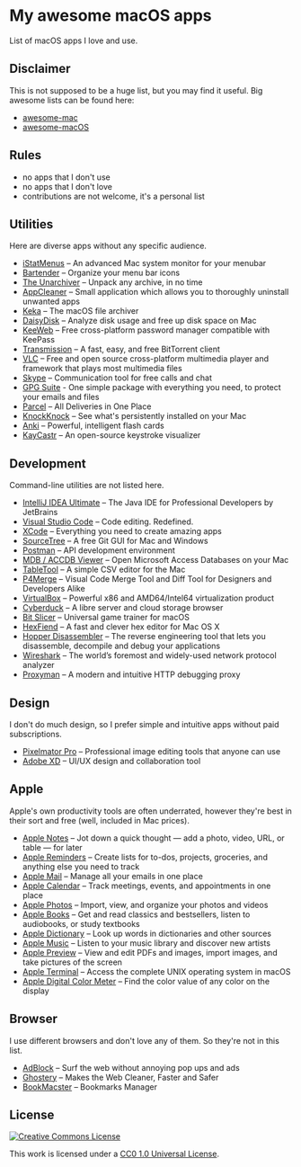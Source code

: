 # My awesome macOS apps

List of macOS apps I love and use.

## Disclaimer

This is not supposed to be a huge list, but you may find it useful. Big awesome lists can be found here:

- [awesome-mac](https://github.com/jaywcjlove/awesome-mac)
- [awesome-macOS](https://github.com/iCHAIT/awesome-macOS)

## Rules

- no apps that I don't use
- no apps that I don't love
- contributions are not welcome, it's a personal list

## Utilities

Here are diverse apps without any specific audience.

- [iStatMenus](https://bjango.com/mac/istatmenus/) – An advanced Mac system monitor for your menubar
- [Bartender](https://www.macbartender.com) – Organize your menu bar icons
- [The Unarchiver](https://macpaw.com/the-unarchiver) – Unpack any archive, in no time
- [AppCleaner](https://freemacsoft.net/appcleaner/) – Small application which allows you to thoroughly uninstall unwanted apps
- [Keka](https://www.keka.io/) – The macOS file archiver
- [DaisyDisk](https://daisydiskapp.com) – Analyze disk usage and free up disk space on Mac
- [KeeWeb](https://keeweb.info) – Free cross-platform password manager compatible with KeePass
- [Transmission](https://transmissionbt.com) – A fast, easy, and free BitTorrent client
- [VLC](https://www.videolan.org/vlc/) – Free and open source cross-platform multimedia player and framework that plays most multimedia files
- [Skype](https://www.skype.com) – Communication tool for free calls and chat
- [GPG Suite](https://gpgtools.org/) - One simple package with everything you need, to protect your emails and files
- [Parcel](https://parcelapp.net) – All Deliveries in One Place
- [KnockKnock](https://objective-see.com/products/knockknock.html) – See what's persistently installed on your Mac
- [Anki](https://apps.ankiweb.net/) – Powerful, intelligent flash cards
- [KayCastr](https://github.com/keycastr/keycastr) – An open-source keystroke visualizer

## Development

Command-line utilities are not listed here.

- [IntelliJ IDEA Ultimate](https://www.jetbrains.com/idea/) – The Java IDE for Professional Developers by JetBrains
- [Visual Studio Code](https://code.visualstudio.com) – Code editing. Redefined.
- [XCode](https://developer.apple.com/xcode/) – Everything you need to create amazing apps
- [SourceTree](https://www.sourcetreeapp.com) – A free Git GUI for Mac and Windows
- [Postman](https://www.getpostman.com) – API development environment
- [MDB / ACCDB Viewer](https://eggerapps.at/mdbviewer/) – Open Microsoft Access Databases on your Mac
- [TableTool](https://github.com/jakob/TableTool) – A simple CSV editor for the Mac
- [P4Merge](https://www.perforce.com/products/helix-core-apps/merge-diff-tool-p4merge) – Visual Code Merge Tool and Diff Tool for Designers and Developers Alike
- [VirtualBox](https://www.virtualbox.org) – Powerful x86 and AMD64/Intel64 virtualization product
- [Cyberduck](https://cyberduck.io) – A libre server and cloud storage browser
- [Bit Slicer](https://github.com/zorgiepoo/bit-slicer/) – Universal game trainer for macOS
- [HexFiend](https://github.com/ridiculousfish/HexFiend) – A fast and clever hex editor for Mac OS X
- [Hopper Disassembler](https://www.hopperapp.com) – The reverse engineering tool that lets you disassemble, decompile and debug your applications
- [Wireshark](https://www.wireshark.org) – The world’s foremost and widely-used network protocol analyzer
- [Proxyman](https://proxyman.io) – A modern and intuitive HTTP debugging proxy

## Design

I don't do much design, so I prefer simple and intuitive apps without paid subscriptions.

- [Pixelmator Pro](https://www.pixelmator.com) – Professional image editing tools that anyone can use
- [Adobe XD](https://www.adobe.com/products/xd.html) – UI/UX design and collaboration tool

## Apple

Apple's own productivity tools are often underrated, however they're best in their sort and free (well, included in Mac prices).

- [Apple Notes](https://support.apple.com/guide/notes) – Jot down a quick thought — add a photo, video, URL, or table — for later
- [Apple Reminders](https://support.apple.com/guide/reminders) – Create lists for to-dos, projects, groceries, and anything else you need to track
- [Apple Mail](https://support.apple.com/guide/mail) – Manage all your emails in one place
- [Apple Calendar](https://support.apple.com/guide/calendar) – Track meetings, events, and appointments in one place
- [Apple Photos](https://www.apple.com/macos/photos) – Import, view, and organize your photos and videos
- [Apple Books](https://support.apple.com/guide/books) – Get and read classics and bestsellers, listen to audiobooks, or study textbooks
- [Apple Dictionary](https://support.apple.com/guide/dictionary) – Look up words in dictionaries and other sources
- [Apple Music](https://support.apple.com/guide/music) – Listen to your music library and discover new artists
- [Apple Preview](https://support.apple.com/guide/preview) – View and edit PDFs and images, import images, and take pictures of the screen
- [Apple Terminal](https://support.apple.com/guide/terminal) – Access the complete UNIX operating system in macOS
- [Apple Digital Color Meter](https://support.apple.com/guide/digital-color-meter) – Find the color value of any color on the display

## Browser

I use different browsers and don't love any of them. So they're not in this list.

- [AdBlock](https://getadblock.com) – Surf the web without annoying pop ups and ads
- [Ghostery](https://www.ghostery.com) – Makes the Web Cleaner, Faster and Safer
- [BookMacster](https://www.sheepsystems.com/products/bookmacster.html) – Bookmarks Manager

## License

[![Creative Commons License](https://licensebuttons.net/l/publicdomain/88x31.png)](https://creativecommons.org/publicdomain/zero/1.0/)

This work is licensed under a [CC0 1.0 Universal License](https://creativecommons.org/publicdomain/zero/1.0/).
